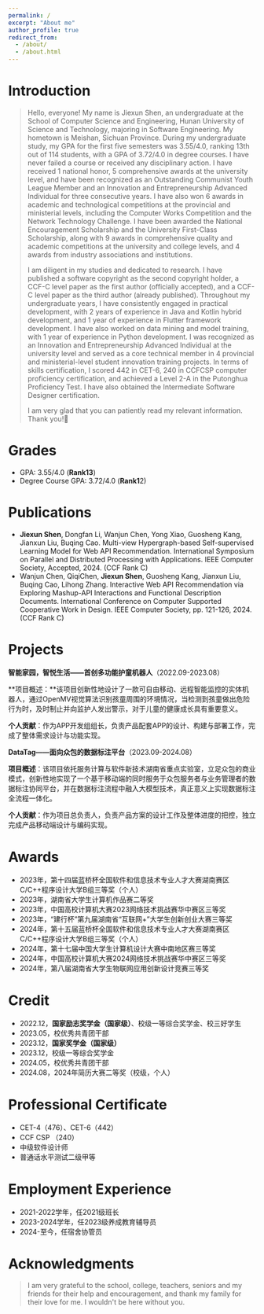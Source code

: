 ```yaml
---
permalink: /
excerpt: "About me"
author_profile: true
redirect_from: 
  - /about/
  - /about.html
---
```


# Introduction

> Hello, everyone! My name is Jiexun Shen, an undergraduate at the School of Computer Science and Engineering, Hunan University of Science and Technology, majoring in Software Engineering. My hometown is Meishan, Sichuan Province. During my undergraduate study, my GPA for the first five semesters was 3.55/4.0, ranking 13th out of 114 students, with a GPA of 3.72/4.0 in degree courses. I have never failed a course or received any disciplinary action. I have received 1 national honor, 5 comprehensive awards at the university level, and have been recognized as an Outstanding Communist Youth League Member and an Innovation and Entrepreneurship Advanced Individual for three consecutive years. I have also won 6 awards in academic and technological competitions at the provincial and ministerial levels, including the Computer Works Competition and the Network Technology Challenge. I have been awarded the National Encouragement Scholarship and the University First-Class Scholarship, along with 9 awards in comprehensive quality and academic competitions at the university and college levels, and 4 awards from industry associations and institutions.
>
> I am diligent in my studies and dedicated to research. I have published a software copyright as the second copyright holder, a CCF-C level paper as the first author (officially accepted), and a CCF-C level paper as the third author (already published). Throughout my undergraduate years, I have consistently engaged in practical development, with 2 years of experience in Java and Kotlin hybrid development, and 1 year of experience in Flutter framework development. I have also worked on data mining and model training, with 1 year of experience in Python development. I was recognized as an Innovation and Entrepreneurship Advanced Individual at the university level and served as a core technical member in 4 provincial and ministerial-level student innovation training projects. In terms of skills certification, I scored 442 in CET-6, 240 in CCFCSP computer proficiency certification, and achieved a Level 2-A in the Putonghua Proficiency Test. I have also obtained the Intermediate Software Designer certification.
>
> I am very glad that you can patiently read my relevant information. Thank you!💖

# Grades

+ GPA: 3.55/4.0 (**Rank13**) 
+ Degree Course GPA: 3.72/4.0 (**Rank1**2)

# Publications

+ **Jiexun Shen**, Dongfan Li, Wanjun Chen, Yong Xiao, Guosheng Kang, Jianxun Liu, Buqing Cao. Multi-view Hypergraph-based Self-supervised Learning Model for Web API Recommendation. International Symposium on Parallel and Distributed Processing with Applications. IEEE Computer Society, Accepted, 2024. (CCF Rank C)
+ Wanjun Chen, QiqiChen, **Jiexun Shen**, Guosheng Kang, Jianxun Liu, Buqing Cao, Lihong Zhang. Interactive Web API Recommendation via Exploring Mashup-API Interactions and Functional Description Documents. International Conference on Computer Supported Cooperative Work in Design. IEEE Computer Society, pp. 121-126, 2024. (CCF Rank C)

# Projects

**智能家园，智悦生活——首创多功能护童机器人**（2022.09-2023.08）

**项目概述：**该项目创新性地设计了一款可自由移动、远程智能监控的实体机器人，通过OpenMV视觉算法识别孩童周围的环境情况，当检测到孩童做出危险行为时，及时制止并向监护人发出警示，对于儿童的健康成长具有重要意义。

**个人贡献**：作为APP开发组组长，负责产品配套APP的设计、构建与部署工作，完成了整体需求设计与功能实现。

**DataTag——面向众包的数据标注平台**（2023.09-2024.08）

**项目概述**：该项目依托服务计算与软件新技术湖南省重点实验室，立足众包的商业模式，创新性地实现了一个基于移动端的同时服务于众包服务者与业务管理者的数据标注协同平台，并在数据标注流程中融入大模型技术，真正意义上实现数据标注全流程一体化。

**个人贡献**：作为项目总负责人，负责产品方案的设计工作及整体进度的把控，独立完成产品移动端设计与编码实现。

# Awards

- 2023年，第十四届蓝桥杯全国软件和信息技术专业人才大赛湖南赛区C/C++程序设计大学B组三等奖（个人）
- 2023年，湖南省大学生计算机作品赛二等奖
- 2023年，中国高校计算机大赛2023网络技术挑战赛华中赛区三等奖
- 2023年，“建行杯”第九届湖南省“互联网+”大学生创新创业大赛三等奖
- 2024年，第十五届蓝桥杯全国软件和信息技术专业人才大赛湖南赛区C/C++程序设计大学B组三等奖（个人）
- 2024年，第十七届中国大学生计算机设计大赛中南地区赛三等奖
- 2024年，中国高校计算机大赛2024网络技术挑战赛华中赛区三等奖
- 2024年，第八届湖南省大学生物联网应用创新设计竞赛三等奖

# Credit

+ 2022.12，**国家励志奖学金（国家级）**、校级一等综合奖学金、校三好学生
+ 2023.05，校优秀共青团干部
+ 2023.12，**国家奖学金（国家级）**
+ 2023.12，校级一等综合奖学金
+ 2024.05，校优秀共青团干部
+ 2024.08，2024年简历大赛二等奖（校级，个人）

# Professional Certificate

- CET-4（476）、CET-6（442）
- CCF CSP （240）
- 中级软件设计师
- 普通话水平测试二级甲等

# Employment Experience

+ 2021-2022学年，任2021级班长
+ 2023-2024学年，任2023级养成教育辅导员
+ 2024-至今，任宿舍协管员

# Acknowledgments

> I am very grateful to the school, college, teachers, seniors and my friends for their help and encouragement, and thank my family for their love for me. I wouldn't be here without you.



